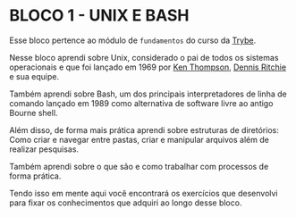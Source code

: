 # BLOCO 1 - UNIX E BASH

Esse bloco pertence ao módulo de `fundamentos` do curso da [Trybe](https://www.betrybe.com/). 

Nesse bloco aprendi sobre Unix, considerado o pai de todos os sistemas operacionais e que foi lançado em 1969 por [Ken Thompson](https://en.wikipedia.org/wiki/Ken_Thompson), [Dennis Ritchie](https://en.wikipedia.org/wiki/Dennis_Ritchie "Dennis Ritchie") e sua equipe.

Também aprendi sobre Bash, um dos principais interpretadores de linha de comando lançado em 1989 como alternativa de software livre ao antigo Bourne shell.

Além disso, de forma mais prática aprendi sobre estruturas de diretórios: Como criar e navegar entre pastas, criar e manipular arquivos além de realizar pesquisas.

Também aprendi sobre o que são e como trabalhar com processos de forma prática.

Tendo isso em mente aqui você encontrará os exercícios que desenvolvi para fixar os conhecimentos que adquiri ao longo desse bloco.
